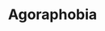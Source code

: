 ---
title: Agoraphobia
crosslinks:
- socialanxiety
- Anxiety
- metric_units
- Posture
- mentalhealth
- AskEurope
- IAmA
- HITsWorthTurkingFor
- GamerPals
---